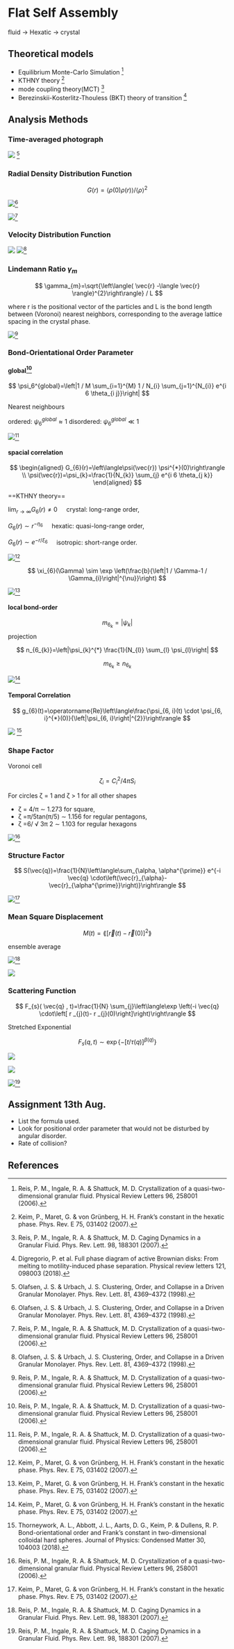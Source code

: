 # Flat Self Assembly

fluid -> Hexatic -> crystal

## Theoretical models

* Equilibrium Monte-Carlo Simulation [^2]
* KTHNY theory [^3]
* mode coupling theory(MCT) [^4]
* Berezinskii-Kosterlitz-Thouless (BKT) theory of transition [^13]

## Analysis Methods

### Time-averaged photograph

![](img/2021-07-27-15-04-21.png) [^1]

### Radial Density Distribution Function

$$
G(r)=\langle\rho(0) \rho(r)\rangle /\langle\rho\rangle^{2}
$$

![](img/2021-07-27-15-06-22.png)[^1]

![](img/2021-07-27-15-10-27.png)[^2]

### Velocity Distribution Function

![](img/2021-07-27-15-07-57.png)
![](img/2021-07-27-15-08-23.png)[^1]

### Lindemann Ratio $\gamma_m$

$$
\gamma_{m}=\sqrt{\left\langle( \vec{r} -\langle \vec{r} \rangle)^{2}\right\rangle} / L
$$

where r is the positional vector of the particles and L is the bond length between (Voronoi) nearest neighbors, corresponding to the average lattice spacing in the crystal phase.

![](img/2021-07-27-15-12-17.png)[^2]

### Bond-Orientational Order Parameter

#### global[^2]

$$
\psi_6^{global}=\left|1 / M \sum_{i=1}^{M} 1 / N_{i} \sum_{j=1}^{N_{i}} e^{i 6 \theta_{i j}}\right|
$$

Nearest neighbours

ordered: $\psi_6^{global}\approx 1$
disordered: $\psi_6^{global}\ll1$

![](img/2021-07-27-15-18-04.png)[^2]

#### spacial correlation

$$
\begin{aligned}
G_{6}(r)=\left\langle\psi(\vec{r}) \psi^{*}(0)\right\rangle \\
\psi(\vec{r})=\psi_{k}=\frac{1}{N_{k}} \sum_{j} e^{i 6 \theta_{j k}}
\end{aligned}
$$

==KTHNY theory==

$\lim _{r \rightarrow \infty} G_{6}(r) \neq 0 \quad$ crystal: long-range order,

$G_{6}(r) \sim r^{-\eta_{6}} \quad$ hexatic: quasi-long-range order,

$G_{6}(r) \sim e^{-r / \xi_{6}} \quad$ isotropic: short-range order.

![](img/2021-07-27-15-26-24.png)[^3]

$$
\xi_{6}(\Gamma) \sim \exp \left(\frac{b}{\left|1 / \Gamma-1 / \Gamma_{i}\right|^{\nu}}\right)
$$

![](img/2021-07-27-15-32-54.png)[^3]

#### local bond-order

$$
m_{6_k}=|\psi_k|
$$
projection

$$
n_{6_{k}}=\left|\psi_{k}^{*} \frac{1}{N_{l}} \sum_{l} \psi_{l}\right|
$$

$$m_{6_k}\ge n_{6_k}$$

![](img/2021-07-27-15-35-06.png)[^3]

#### Temporal Correlation

$$
g_{6}(t)=\operatorname{Re}\left\langle\frac{\psi_{6, i}(t) \cdot \psi_{6, i}^{*}(0)}{\left|\psi_{6, i}\right|^{2}}\right\rangle
$$

![](img/2021-08-05-21-05-12.png) [^19]

### Shape Factor

Voronoi cell

$$
\zeta_{i}=C_{i}^{2} / 4 \pi S_{i}
$$

For circles ζ = 1 and ζ > 1 for all other shapes 
* ζ = 4/π ∼ 1.273 for square,
* ζ =π/5tan(π/5) ∼ 1.156 for regular pentagons,
* ζ =6/ √ 3π 2 ∼ 1.103 for regular hexagons

![](img/2021-07-27-15-21-06.png)[^2]

### Structure Factor

$$
S(\vec{q})=\frac{1}{N}\left\langle\sum_{\alpha, \alpha^{\prime}} e^{-i \vec{q} \cdot\left(\vec{r}_{\alpha}-\vec{r}_{\alpha^{\prime}}\right)}\right\rangle
$$

![](img/2021-07-27-15-22-53.png)[^3]

### Mean Square Displacement

$$
M(t)=\lang{\left[\vec{r}(t)-\vec{r}(0)\right]^2}\rang
$$

ensemble average

![](img/2021-07-27-15-36-42.png)[^4]

![](img/2021-07-27-15-40-12.png)

### Scattering Function

$$
F_{s}( \vec{q} , t)=\frac{1}{N} \sum_{j}\left\langle\exp \left(-i \vec{q} \cdot\left[ r _{j}(t)- r _{j}(0)\right]\right)\right\rangle
$$

Stretched Exponential

$$
F_{s}(q, t) \sim \exp \left\{-[t / \tau(q)]^{\beta(q)}\right\}
$$

![](img/2021-07-27-15-42-56.png)

![](img/2021-07-27-15-44-00.png)

![](img/2021-07-27-15-44-22.png)[^4]


## Assignment 13th Aug.

* List the formula used.
* Look for positional order parameter that would not be disturbed by angular disorder.
* Rate of collision?

## References

[^1]:Olafsen, J. S. & Urbach, J. S. Clustering, Order, and Collapse in a Driven Granular Monolayer. Phys. Rev. Lett. 81, 4369–4372 (1998).
[^2]:Reis, P. M., Ingale, R. A. & Shattuck, M. D. Crystallization of a quasi-two-dimensional granular fluid. Physical Review Letters 96, 258001 (2006).
[^3]:Keim, P., Maret, G. & von Grünberg, H. H. Frank’s constant in the hexatic phase. Phys. Rev. E 75, 031402 (2007).
[^4]:Reis, P. M., Ingale, R. A. & Shattuck, M. D. Caging Dynamics in a Granular Fluid. Phys. Rev. Lett. 98, 188301 (2007).
[^5]:Gasser, U. Crystallization in three- and two-dimensional colloidal suspensions. J. Phys.: Condens. Matter 21, 203101 (2009).
[^6]:Millan, J. A., Ortiz, D., van Anders, G. & Glotzer, S. C. Self-Assembly of Archimedean Tilings with Enthalpically and Entropically Patchy Polygons. ACS Nano 8, 2918–2928 (2014).
[^7]:Kapfer, S. C. & Krauth, W. Two-dimensional melting: From liquid-hexatic coexistence to continuous transitions. Physical review letters 114, 035702 (2015).
[^8]:Sun, X., Li, Y., Ma, Y. & Zhang, Z. Direct observation of melting in a two-dimensional driven granular system. Sci Rep 6, 24056 (2016).
[^9]:Walsh, L. & Menon, N. Ordering and dynamics of vibrated hard squares. J. Stat. Mech. 2016, 083302 (2016).
[^10]:Anderson, J. A., Antonaglia, J., Millan, J. A., Engel, M. & Glotzer, S. C. Shape and symmetry determine two-dimensional melting transitions of hard regular polygons. Phys. Rev. X 7, 021001 (2017).
[^11]:Thorneywork, A. L., Abbott, J. L., Aarts, D. G. A. L. & Dullens, R. P. A. Two-Dimensional Melting of Colloidal Hard Spheres. Phys. Rev. Lett. 118, 158001 (2017).
[^12]:Windows-Yule, C. R. K. Do granular systems obey statistical mechanics? A review of recent work assessing the applicability of equilibrium theory to vibrationally excited granular media. Int. J. Mod. Phys. B 31, 1742010 (2017).
[^13]:Digregorio, P. et al. Full phase diagram of active Brownian disks: From melting to motility-induced phase separation. Physical review letters 121, 098003 (2018).
[^14]:Klamser, J. U., Kapfer, S. C. & Krauth, W. Thermodynamic phases in two-dimensional active matter. Nature communications 9, 1–8 (2018).
[^15]:Thorneywork, A. L., Abbott, J. L., Aarts, D. G., Keim, P. & Dullens, R. P. Bond-orientational order and Frank’s constant in two-dimensional colloidal hard spheres. Journal of Physics: Condensed Matter 30, 104003 (2018).
[^16]:Ormrod Morley, D., Thorneywork, A. L., Dullens, R. P. A. & Wilson, M. Generalized network theory of physical two-dimensional systems. Phys. Rev. E 101, 042309 (2020).
[^17]:Shaebani, M. R., Wysocki, A., Winkler, R. G., Gompper, G. & Rieger, H. Computational models for active matter. Nat Rev Phys 2, 181–199 (2020).
[^18]:Siboni, N. H., Thorneywork, A. L., Damm, A., Dullens, R. P. A. & Horbach, J. Long-time self-diffusion in quasi-two-dimensional colloidal fluids of paramagnetic particles. Phys. Rev. E 101, 042609 (2020).
[^19]:Thorneywork, A. L., Abbott, J. L., Aarts, D. G., Keim, P. & Dullens, R. P. Bond-orientational order and Frank’s constant in two-dimensional colloidal hard spheres. Journal of Physics: Condensed Matter 30, 104003 (2018).
